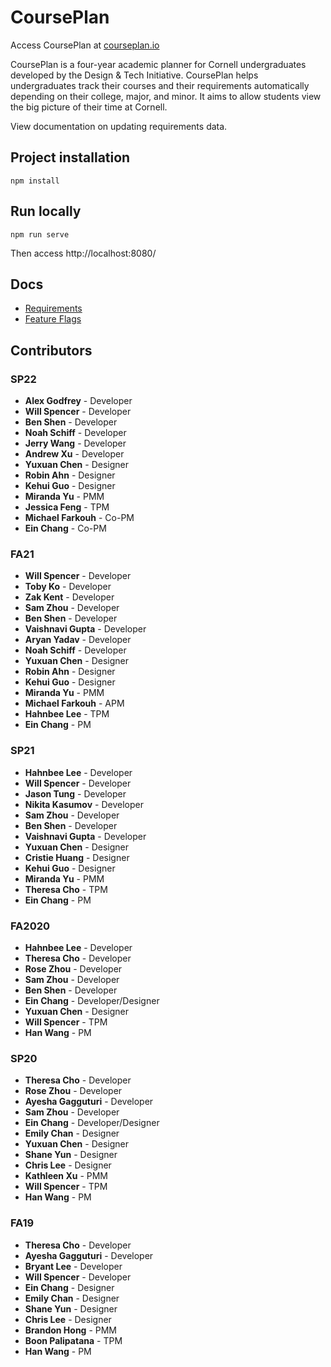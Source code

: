 # CoursePlan

Access CoursePlan at [courseplan.io](http://courseplan.io 'courseplan.io')

CoursePlan is a four-year academic planner for Cornell undergraduates developed by the Design & Tech Initiative. CoursePlan helps undergraduates track their courses and their requirements automatically depending on their college, major, and minor. It aims to allow students view the big picture of their time at Cornell.

View documentation on updating requirements data.

## Project installation

```shell
npm install
```

## Run locally

```shell
npm run serve
```

Then access http://localhost:8080/

## Docs

- [Requirements](./src/requirements/README.md)
- [Feature Flags](./src/feature-flags.md)

## Contributors

### SP22

- **Alex Godfrey** - Developer
- **Will Spencer** - Developer
- **Ben Shen** - Developer
- **Noah Schiff** - Developer
- **Jerry Wang** - Developer
- **Andrew Xu** - Developer
- **Yuxuan Chen** - Designer
- **Robin Ahn** - Designer
- **Kehui Guo** - Designer
- **Miranda Yu** - PMM
- **Jessica Feng** - TPM
- **Michael Farkouh** - Co-PM
- **Ein Chang** - Co-PM

### FA21

- **Will Spencer** - Developer
- **Toby Ko** - Developer
- **Zak Kent** - Developer
- **Sam Zhou** - Developer
- **Ben Shen** - Developer
- **Vaishnavi Gupta** - Developer
- **Aryan Yadav** - Developer
- **Noah Schiff** - Developer
- **Yuxuan Chen** - Designer
- **Robin Ahn** - Designer
- **Kehui Guo** - Designer
- **Miranda Yu** - PMM
- **Michael Farkouh** - APM
- **Hahnbee Lee** - TPM
- **Ein Chang** - PM

### SP21

- **Hahnbee Lee** - Developer
- **Will Spencer** - Developer
- **Jason Tung** - Developer
- **Nikita Kasumov** - Developer
- **Sam Zhou** - Developer
- **Ben Shen** - Developer
- **Vaishnavi Gupta** - Developer
- **Yuxuan Chen** - Designer
- **Cristie Huang** - Designer
- **Kehui Guo** - Designer
- **Miranda Yu** - PMM
- **Theresa Cho** - TPM
- **Ein Chang** - PM

### FA2020

- **Hahnbee Lee** - Developer
- **Theresa Cho** - Developer
- **Rose Zhou** - Developer
- **Sam Zhou** - Developer
- **Ben Shen** - Developer
- **Ein Chang** - Developer/Designer
- **Yuxuan Chen** - Designer
- **Will Spencer** - TPM
- **Han Wang** - PM

### SP20

- **Theresa Cho** - Developer
- **Rose Zhou** - Developer
- **Ayesha Gagguturi** - Developer
- **Sam Zhou** - Developer
- **Ein Chang** - Developer/Designer
- **Emily Chan** - Designer
- **Yuxuan Chen** - Designer
- **Shane Yun** - Designer
- **Chris Lee** - Designer
- **Kathleen Xu** - PMM
- **Will Spencer** - TPM
- **Han Wang** - PM

### FA19

- **Theresa Cho** - Developer
- **Ayesha Gagguturi** - Developer
- **Bryant Lee** - Developer
- **Will Spencer** - Developer
- **Ein Chang** - Designer
- **Emily Chan** - Designer
- **Shane Yun** - Designer
- **Chris Lee** - Designer
- **Brandon Hong** - PMM
- **Boon Palipatana** - TPM
- **Han Wang** - PM
